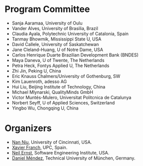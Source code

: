 # Program Committee
* Sanja Aaramaa, University of Oulu
* Vander Alves, University of Brasilia, Brazil 
* Claudia Ayala, Polytechnic University of Catalonia, Spain
* Tanmay Bhowmik, Mississippi State U, USA 
* David   Callele, University of Saskatchewan 
* Jane Cleland-Huang, U of Notre Dame, USA 
* Carlos Henrique Duarte Brazilian Development Bank (BNDES)
* Maya Daneva, U of Twente, The Netherlands 
* Petra Heck, Fontys Applied U, The Netherlands 
* Zhi Jin, Peking U, China
* Eric    Knauss  Chalmers/University of Gothenburg, SW
* Kim Lauenroth,  adesso AG
* Hui Liu, Beijing Institute of Technology, China 
* Michael Mlynarski, QualityMinds GmbH
* Victor  Muntés-Mulero, Universitat Politcnica de Catalunya
* Norbert Seyff, U of Applied Sciences, Switzerland
* Yingbo Wu, Chongqing U, China

# Organizers

* [Nan Niu](http://homepages.uc.edu/~niunn/), University of Cincinnati, USA. 
* [Xavier Franch](https://www.essi.upc.edu/~franch/), UPC, Spain. 
* [Neil Ernst](http://twitter.com/neilernst), Software Engineering Institute, USA.
* [Daniel Méndez](http://www.mendezfe.org), Technical University of München, Germany.
